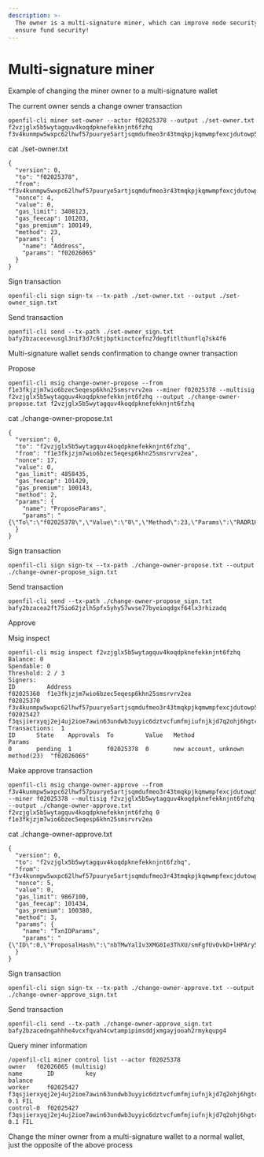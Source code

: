 ```yaml
---
description: >-
  The owner is a multi-signature miner, which can improve node security and
  ensure fund security!
---
```


# Multi-signature miner

Example of changing the miner owner to a multi-signature wallet

The current owner sends a change owner transaction

```
openfil-cli miner set-owner --actor f02025378 --output ./set-owner.txt  f2vzjglx5b5wytagquv4koqdpknefekknjnt6fzhq f3v4kunmpw5wxpc62lhwf57puurye5artjsqmdufmeo3r43tmqkpjkqmwmpfexcjdutowp5a6auhl7u3gzb27a
```

cat ./set-owner.txt

```
{
  "version": 0,
  "to": "f02025378",
  "from": "f3v4kunmpw5wxpc62lhwf57puurye5artjsqmdufmeo3r43tmqkpjkqmwmpfexcjdutowp5a6auhl7u3gzb27a",
  "nonce": 4,
  "value": 0,
  "gas_limit": 3408123,
  "gas_feecap": 101203,
  "gas_premium": 100149,
  "method": 23,
  "params": {
    "name": "Address",
    "params": "f02026065"
  }
}
```

Sign transaction

```
openfil-cli sign sign-tx --tx-path ./set-owner.txt --output ./set-owner_sign.txt
```

Send transaction

```
openfil-cli send --tx-path ./set-owner_sign.txt                                 
bafy2bzacecevusgl3nif3d7c6tjbptkinctcefnz7degfitlthunflq7sk4f6
```

Multi-signature wallet sends confirmation to change owner transaction

Propose

```
openfil-cli msig change-owner-propose --from f1e3fkjzjm7wio6bzec5eqesp6khn25smsrvrv2ea --miner f02025378 --multisig f2vzjglx5b5wytagquv4koqdpknefekknjnt6fzhq --output ./change-owner-propose.txt f2vzjglx5b5wytagquv4koqdpknefekknjnt6fzhq
```

cat ./change-owner-propose.txt

```
{
  "version": 0,
  "to": "f2vzjglx5b5wytagquv4koqdpknefekknjnt6fzhq",
  "from": "f1e3fkjzjm7wio6bzec5eqesp6khn25smsrvrv2ea",
  "nonce": 17,
  "value": 0,
  "gas_limit": 4858435,
  "gas_feecap": 101429,
  "gas_premium": 100143,
  "method": 2,
  "params": {
    "name": "ProposeParams",
    "params": "{\"To\":\"f02025378\",\"Value\":\"0\",\"Method\":23,\"Params\":\"RADR1Hs=\"}"
  }
}
```

Sign transaction

```
openfil-cli sign sign-tx --tx-path ./change-owner-propose.txt --output ./change-owner-propose_sign.txt
```

Send transaction

```
openfil-cli send --tx-path ./change-owner-propose_sign.txt
bafy2bzacea2ft75io62jzlh5pfx5yhy57wvse77byeioqdgxf64lx3rhizadq
```

Approve

Msig inspect

```
openfil-cli msig inspect f2vzjglx5b5wytagquv4koqdpknefekknjnt6fzhq
Balance: 0
Spendable: 0
Threshold: 2 / 3
Signers:
ID         Address
f02025360  f1e3fkjzjm7wio6bzec5eqesp6khn25smsrvrv2ea
f02025370  f3v4kunmpw5wxpc62lhwf57puurye5artjsqmdufmeo3r43tmqkpjkqmwmpfexcjdutowp5a6auhl7u3gzb27a
f02025427  f3qsjierxyqj2ej4uj2ioe7awin63undwb3uyyic6dztvcfumfmjiufnjkjd7q2ohj6hgtcnvqikytzve75zpq
Transactions:  1
ID      State    Approvals  To         Value   Method                           Params
0       pending  1          f02025378  0       new account, unknown method(23)  "f02026065"
```

Make approve transaction

```
openfil-cli msig change-owner-approve --from f3v4kunmpw5wxpc62lhwf57puurye5artjsqmdufmeo3r43tmqkpjkqmwmpfexcjdutowp5a6auhl7u3gzb27a --miner f02025378 --multisig f2vzjglx5b5wytagquv4koqdpknefekknjnt6fzhq --output ./change-owner-approve.txt f2vzjglx5b5wytagquv4koqdpknefekknjnt6fzhq 0 f1e3fkjzjm7wio6bzec5eqesp6khn25smsrvrv2ea
```

cat ./change-owner-approve.txt

```
{
  "version": 0,
  "to": "f2vzjglx5b5wytagquv4koqdpknefekknjnt6fzhq",
  "from": "f3v4kunmpw5wxpc62lhwf57puurye5artjsqmdufmeo3r43tmqkpjkqmwmpfexcjdutowp5a6auhl7u3gzb27a",
  "nonce": 5,
  "value": 0,
  "gas_limit": 9867100,
  "gas_feecap": 101434,
  "gas_premium": 100380,
  "method": 3,
  "params": {
    "name": "TxnIDParams",
    "params": "{\"ID\":0,\"ProposalHash\":\"nbTMwYalIv3XMG0Ie3ThXU/smFgfUvOvkD+lHPAry5Q=\"}"
  }
}
```

Sign transaction

```
openfil-cli sign sign-tx --tx-path ./change-owner-approve.txt --output ./change-owner-approve_sign.txt
```

Send transaction

```
openfil-cli send --tx-path ./change-owner-approve_sign.txt                                 
bafy2bzacedngahhhe4vcxfqvah4cwtampipimsddjxmgayjooah2rmykqupg4
```

Query miner information

```
/openfil-cli miner control list --actor f02025378          
owner   f02026065 (multisig) 
name       ID         key                                                                                     balance  
worker     f02025427  f3qsjierxyqj2ej4uj2ioe7awin63undwb3uyyic6dztvcfumfmjiufnjkjd7q2ohj6hgtcnvqikytzve75zpq  0.1 FIL  
control-0  f02025427  f3qsjierxyqj2ej4uj2ioe7awin63undwb3uyyic6dztvcfumfmjiufnjkjd7q2ohj6hgtcnvqikytzve75zpq  0.1 FIL
```



Change the miner owner from a multi-signature wallet to a normal wallet, just the opposite of the above process

